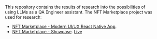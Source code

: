 This repository contains the results of research into the possibilities of using LLMs as a QA Engineer assistant.
The NFT Marketplace project was used for research:
- [NFT Marketplace - Modern UI/UX React Native App](https://github.com/StasKovalchuk/react-native-nft-marketplace).
- [NFT Marketplace - Showcase](https://github.com/StasKovalchuk/nft-marketplace-showcase).
[Live](https://staskovalchuk.github.io/nft-marketplace-showcase/)

